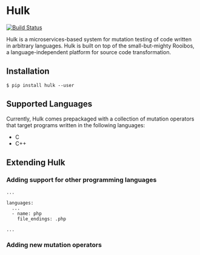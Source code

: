 # Hulk

[![Build Status](https://travis-ci.com/squaresLab/Hulk.svg?branch=master)](https://travis-ci.com/squaresLab/Hulk)

Hulk is a microservices-based system for mutation testing of code written
in arbitrary languages. Hulk is built on top of the small-but-mighty Rooibos,
a language-independent platform for source code transformation.

## Installation

```
$ pip install hulk --user
```

## Supported Languages

Currently, Hulk comes prepackaged with a collection of mutation operators
that target programs written in the following languages:

* C
* C++

## Extending Hulk

### Adding support for other programming languages

```
...

languages:
  ...
  - name: php
    file_endings: .php

...
```

### Adding new mutation operators
